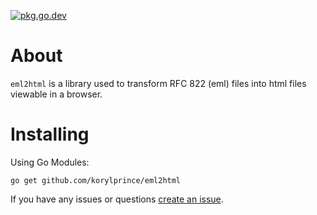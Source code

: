 [![pkg.go.dev](https://img.shields.io/badge/go.dev-reference-007d9c?logo=go&logoColor=white&style=flat-square)](https://pkg.go.dev/github.com/korylprince/eml2html)

# About

`eml2html` is a library used to transform RFC 822 (eml) files into html files viewable in a browser.


# Installing

Using Go Modules:

`go get github.com/korylprince/eml2html`

If you have any issues or questions [create an issue](https://github.com/korylprince/eml2html/issues).
